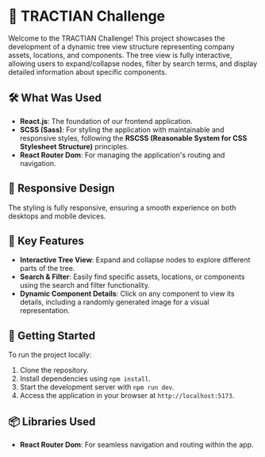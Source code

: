 # 🚀 TRACTIAN Challenge

Welcome to the TRACTIAN Challenge! This project showcases the development of a dynamic tree view structure representing company assets, locations, and components. The tree view is fully interactive, allowing users to expand/collapse nodes, filter by search terms, and display detailed information about specific components.

## 🛠️ What Was Used

- **React.js**: The foundation of our frontend application.
- **SCSS (Sass)**: For styling the application with maintainable and responsive styles, following the **RSCSS (Reasonable System for CSS Stylesheet Structure)** principles.
- **React Router Dom**: For managing the application's routing and navigation.

## 📱 Responsive Design

The styling is fully responsive, ensuring a smooth experience on both desktops and mobile devices.

## 🎯 Key Features

- **Interactive Tree View**: Expand and collapse nodes to explore different parts of the tree.
- **Search & Filter**: Easily find specific assets, locations, or components using the search and filter functionality.
- **Dynamic Component Details**: Click on any component to view its details, including a randomly generated image for a visual representation.

## 🚀 Getting Started

To run the project locally:

1. Clone the repository.
2. Install dependencies using `npm install`.
3. Start the development server with `npm run dev`.
4. Access the application in your browser at `http://localhost:5173`.

## 📦 Libraries Used

- **React Router Dom**: For seamless navigation and routing within the app.
